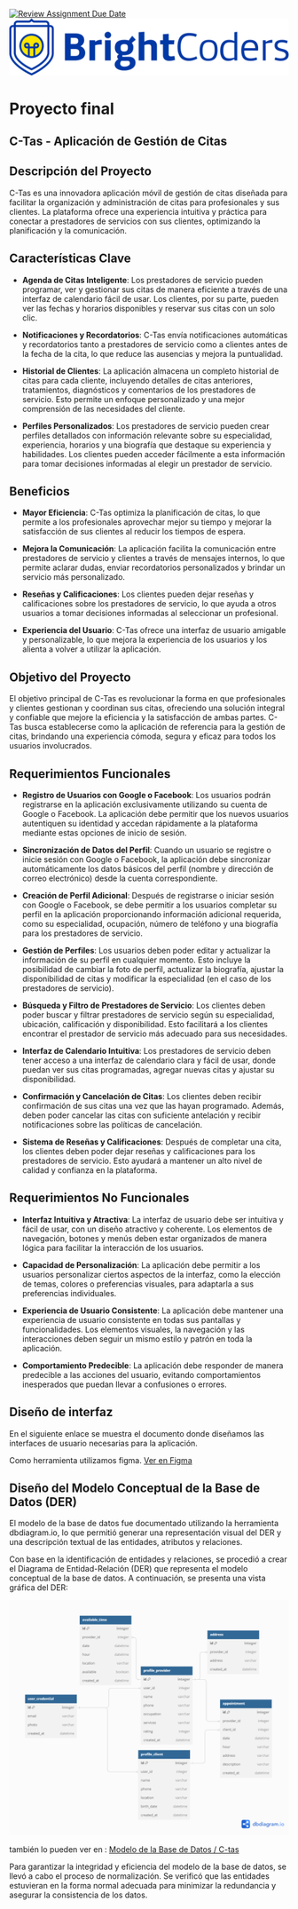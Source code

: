 [![Review Assignment Due Date](https://classroom.github.com/assets/deadline-readme-button-24ddc0f5d75046c5622901739e7c5dd533143b0c8e959d652212380cedb1ea36.svg)](https://classroom.github.com/a/p7tyAGeS)
![BrightCoders Logo](img/logo.png)

# Proyecto final

## C-Tas - Aplicación de Gestión de Citas

## Descripción del Proyecto

C-Tas es una innovadora aplicación móvil de gestión de citas diseñada para facilitar la organización y administración de citas para profesionales y sus clientes. La plataforma ofrece una experiencia intuitiva y práctica para conectar a prestadores de servicios con sus clientes, optimizando la planificación y la comunicación.

## Características Clave

- **Agenda de Citas Inteligente**: Los prestadores de servicio pueden programar, ver y gestionar sus citas de manera eficiente a través de una interfaz de calendario fácil de usar. Los clientes, por su parte, pueden ver las fechas y horarios disponibles y reservar sus citas con un solo clic.

- **Notificaciones y Recordatorios**: C-Tas envía notificaciones automáticas y recordatorios tanto a prestadores de servicio como a clientes antes de la fecha de la cita, lo que reduce las ausencias y mejora la puntualidad.

- **Historial de Clientes**: La aplicación almacena un completo historial de citas para cada cliente, incluyendo detalles de citas anteriores, tratamientos, diagnósticos y comentarios de los prestadores de servicio. Esto permite un enfoque personalizado y una mejor comprensión de las necesidades del cliente.

- **Perfiles Personalizados**: Los prestadores de servicio pueden crear perfiles detallados con información relevante sobre su especialidad, experiencia, horarios y una biografía que destaque su experiencia y habilidades. Los clientes pueden acceder fácilmente a esta información para tomar decisiones informadas al elegir un prestador de servicio.

## Beneficios

- **Mayor Eficiencia**: C-Tas optimiza la planificación de citas, lo que permite a los profesionales aprovechar mejor su tiempo y mejorar la satisfacción de sus clientes al reducir los tiempos de espera.

- **Mejora la Comunicación**: La aplicación facilita la comunicación entre prestadores de servicio y clientes a través de mensajes internos, lo que permite aclarar dudas, enviar recordatorios personalizados y brindar un servicio más personalizado.

- **Reseñas y Calificaciones**: Los clientes pueden dejar reseñas y calificaciones sobre los prestadores de servicio, lo que ayuda a otros usuarios a tomar decisiones informadas al seleccionar un profesional.

- **Experiencia del Usuario**: C-Tas ofrece una interfaz de usuario amigable y personalizable, lo que mejora la experiencia de los usuarios y los alienta a volver a utilizar la aplicación.

## Objetivo del Proyecto

El objetivo principal de C-Tas es revolucionar la forma en que profesionales y clientes gestionan y coordinan sus citas, ofreciendo una solución integral y confiable que mejore la eficiencia y la satisfacción de ambas partes. C-Tas busca establecerse como la aplicación de referencia para la gestión de citas, brindando una experiencia cómoda, segura y eficaz para todos los usuarios involucrados.

## Requerimientos Funcionales

- **Registro de Usuarios con Google o Facebook**: Los usuarios podrán registrarse en la aplicación exclusivamente utilizando su cuenta de Google o Facebook. La aplicación debe permitir que los nuevos usuarios autentiquen su identidad y accedan rápidamente a la plataforma mediante estas opciones de inicio de sesión.

- **Sincronización de Datos del Perfil**: Cuando un usuario se registre o inicie sesión con Google o Facebook, la aplicación debe sincronizar automáticamente los datos básicos del perfil (nombre y dirección de correo electrónico) desde la cuenta correspondiente.

- **Creación de Perfil Adicional**: Después de registrarse o iniciar sesión con Google o Facebook, se debe permitir a los usuarios completar su perfil en la aplicación proporcionando información adicional requerida, como su especialidad, ocupación, número de teléfono y una biografía para los prestadores de servicio.

- **Gestión de Perfiles**: Los usuarios deben poder editar y actualizar la información de su perfil en cualquier momento. Esto incluye la posibilidad de cambiar la foto de perfil, actualizar la biografía, ajustar la disponibilidad de citas y modificar la especialidad (en el caso de los prestadores de servicio).

- **Búsqueda y Filtro de Prestadores de Servicio**: Los clientes deben poder buscar y filtrar prestadores de servicio según su especialidad, ubicación, calificación y disponibilidad. Esto facilitará a los clientes encontrar el prestador de servicio más adecuado para sus necesidades.

- **Interfaz de Calendario Intuitiva**: Los prestadores de servicio deben tener acceso a una interfaz de calendario clara y fácil de usar, donde puedan ver sus citas programadas, agregar nuevas citas y ajustar su disponibilidad.

- **Confirmación y Cancelación de Citas**: Los clientes deben recibir confirmación de sus citas una vez que las hayan programado. Además, deben poder cancelar las citas con suficiente antelación y recibir notificaciones sobre las políticas de cancelación.

- **Sistema de Reseñas y Calificaciones**: Después de completar una cita, los clientes deben poder dejar reseñas y calificaciones para los prestadores de servicio. Esto ayudará a mantener un alto nivel de calidad y confianza en la plataforma.

## Requerimientos No Funcionales

- **Interfaz Intuitiva y Atractiva**: La interfaz de usuario debe ser intuitiva y fácil de usar, con un diseño atractivo y coherente. Los elementos de navegación, botones y menús deben estar organizados de manera lógica para facilitar la interacción de los usuarios.

- **Capacidad de Personalización**: La aplicación debe permitir a los usuarios personalizar ciertos aspectos de la interfaz, como la elección de temas, colores o preferencias visuales, para adaptarla a sus preferencias individuales.

- **Experiencia de Usuario Consistente**: La aplicación debe mantener una experiencia de usuario consistente en todas sus pantallas y funcionalidades. Los elementos visuales, la navegación y las interacciones deben seguir un mismo estilo y patrón en toda la aplicación.

- **Comportamiento Predecible**: La aplicación debe responder de manera predecible a las acciones del usuario, evitando comportamientos inesperados que puedan llevar a confusiones o errores.


## Diseño de interfaz 

En el siguiente enlace se muestra el documento donde diseñamos las interfaces de usuario necesarias para la aplicación. 

Como herramienta utilizamos figma.  [Ver en Figma](https://www.figma.com/file/ItRKm5J5hySQ2j3PSVqmrh/C-tas?type=design&node-id=0%3A1&mode=design&t=KDF1FT5jkTRrH8is-1)

## Diseño del Modelo Conceptual de la Base de Datos (DER)

El modelo de la base de datos fue documentado utilizando la herramienta dbdiagram.io, lo que permitió generar una representación visual del DER y una descripción textual de las entidades, atributos y relaciones. 

Con base en la identificación de entidades y relaciones, se procedió a crear el Diagrama de Entidad-Relación (DER) que representa el modelo conceptual de la base de datos. A continuación, se presenta una vista gráfica del DER:

![Diagrama de Entidad-Relación (DER)](img/databaseviewC-tas.png)


también lo pueden ver en : [Modelo de la Base de Datos / C-tas](https://dbdiagram.io/d/64bf1d5e02bd1c4a5ea00db7)

Para garantizar la integridad y eficiencia del modelo de la base de datos, se llevó a cabo el proceso de normalización. Se verificó que las entidades estuvieran en la forma normal adecuada para minimizar la redundancia y asegurar la consistencia de los datos. 